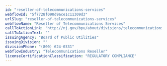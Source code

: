 ```yaml
---
id: "reseller-of-telecommunications-services"
webflowId: "5f7728f090d9ace1c11309d3"
urlSlug: "reseller-of-telecommunications-services"
webflowName: "Reseller of Telecommunications Services"
callToActionLink: "http://nj.gov/bpu/about/divisions/telecommunications/"
callToActionText: ""
issuingAgency: "Board of Public Utilities"
issuingDivision: ""
divisionPhone: "(800) 624-0331"
webflowIndustry: "Telecommunications Reseller"
licenseCertificationClassification: "REGULATORY COMPLIANCE"
---
```

